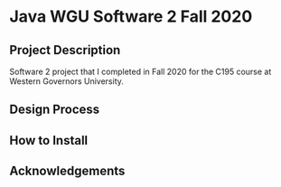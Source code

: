 # Java WGU Software 2 Fall 2020

## Project Description
Software 2 project that I completed in Fall 2020 for the C195 course at Western Governors University.

## Design Process

## How to Install

## Acknowledgements
